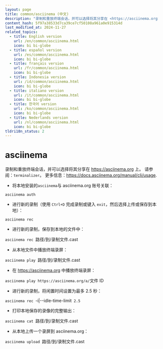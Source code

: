 ```yaml
---
layout: page
title: common/asciinema (中文)
description: "录制和重放终端会话，并可以选择将其分享在 <https://asciinema.org> 上。"
content_hash: 5f97a38533d7ca39ce7cf50108a961a0e915314d
last_modified_at: 2024-11-27
related_topics:
  - title: English version
    url: /en/common/asciinema.html
    icon: bi bi-globe
  - title: español version
    url: /es/common/asciinema.html
    icon: bi bi-globe
  - title: français version
    url: /fr/common/asciinema.html
    icon: bi bi-globe
  - title: Indonesia version
    url: /id/common/asciinema.html
    icon: bi bi-globe
  - title: italiano version
    url: /it/common/asciinema.html
    icon: bi bi-globe
  - title: 한국어 version
    url: /ko/common/asciinema.html
    icon: bi bi-globe
  - title: Nederlands version
    url: /nl/common/asciinema.html
    icon: bi bi-globe
tldri18n_status: 2
---
```

# asciinema

录制和重放终端会话，并可以选择将其分享在 <https://asciinema.org> 上。
请参阅：`terminalizer`。
更多信息：<https://docs.asciinema.org/manual/cli/usage>.

- 将本地安装的`asciinema`与 asciinema.org 账号关联：

`asciinema auth`

- 进行新的录制（使用 `Ctrl+D` 完成录制或键入 `exit`，然后选择上传或保存到本地）：

`asciinema rec`

- 进行新的录制，保存到本地的文件中：

`asciinema rec `<span class="tldr-var badge badge-pill bg-dark-lm bg-white-dm text-white-lm text-dark-dm font-weight-bold">路径/到/录制文件.cast</span>

- 从本地文件中播放终端录屏：

`asciinema play `<span class="tldr-var badge badge-pill bg-dark-lm bg-white-dm text-white-lm text-dark-dm font-weight-bold">路径/到/录制文件.cast</span>

- 在 <https://asciinema.org> 中播放终端录屏：

`asciinema play https://asciinema.org/a/`<span class="tldr-var badge badge-pill bg-dark-lm bg-white-dm text-white-lm text-dark-dm font-weight-bold">文件 ID</span>

- 进行新的录制，将闲置时间设置为最多 2.5 秒：

`asciinema rec `<span class="tldr-var badge badge-pill bg-dark-lm bg-white-dm text-white-lm text-dark-dm font-weight-bold">-i|--idle-time-limit</span>` 2.5`

- 打印本地保存的录像的完整输出：

`asciinema cat `<span class="tldr-var badge badge-pill bg-dark-lm bg-white-dm text-white-lm text-dark-dm font-weight-bold">路径/到/录制文件.cast</span>

- 从本地上传一个录屏到 asciinema.org：

`asciinema upload `<span class="tldr-var badge badge-pill bg-dark-lm bg-white-dm text-white-lm text-dark-dm font-weight-bold">路径/到/录制文件.cast</span>
